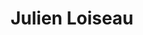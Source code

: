 ---
title: "Julien Loiseau"
excerpt: "Project Participant"
sidebar:
  - title: "Julien Loiseau"
    text: "Project Participant"
    links:
        label: "Website"
        icon: "fas fa-fw fa-link"
        url: "https://iremam.cnrs.fr/spip.php?article4549"
toc: true
toc_sticky: true
layout: single
---